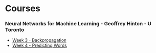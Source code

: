 # Courses

### Neural Networks for Machine Learning - Geoffrey Hinton - U Toronto

* [Week 3 - Backpropagation](/./courses/neural_networks_geoffrey_hinton/week03_backpropagation/README.md)
* [Week 4 - Predicting Words](/./courses/neural_networks_geoffrey_hinton/week04_predicting_words/README.md)



